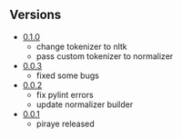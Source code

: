 ## Versions
* [0.1.0](https://github.com/arushadev/piraye/releases/tag/0.1.0)
  * change tokenizer to nltk
  * pass custom tokenizer to normalizer
* [0.0.3](https://github.com/arushadev/piraye/releases/tag/0.0.3)
    * fixed some bugs
* [0.0.2](https://github.com/arushadev/piraye/releases/tag/0.0.2)
    * fix pylint errors
    * update normalizer builder
* [0.0.1](https://github.com/arushadev/piraye/releases/tag/0.0.1)
    * piraye released